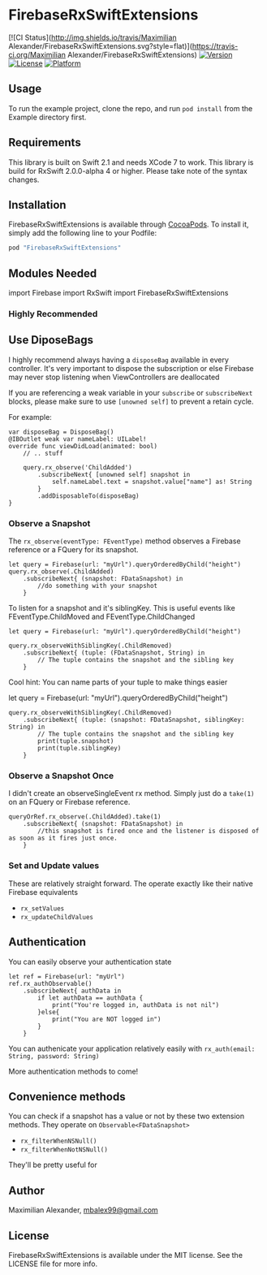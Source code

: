 # FirebaseRxSwiftExtensions

[![CI Status](http://img.shields.io/travis/Maximilian Alexander/FirebaseRxSwiftExtensions.svg?style=flat)](https://travis-ci.org/Maximilian Alexander/FirebaseRxSwiftExtensions)
[![Version](https://img.shields.io/cocoapods/v/FirebaseRxSwiftExtensions.svg?style=flat)](http://cocoapods.org/pods/FirebaseRxSwiftExtensions)
[![License](https://img.shields.io/cocoapods/l/FirebaseRxSwiftExtensions.svg?style=flat)](http://cocoapods.org/pods/FirebaseRxSwiftExtensions)
[![Platform](https://img.shields.io/cocoapods/p/FirebaseRxSwiftExtensions.svg?style=flat)](http://cocoapods.org/pods/FirebaseRxSwiftExtensions)

## Usage

To run the example project, clone the repo, and run `pod install` from the Example directory first.

## Requirements

This library is built on Swift 2.1 and needs XCode 7 to work. 
This library is build for RxSwift 2.0.0-alpha 4 or higher. Please take note of the syntax changes. 

## Installation

FirebaseRxSwiftExtensions is available through [CocoaPods](http://cocoapods.org). To install
it, simply add the following line to your Podfile:

```ruby
pod "FirebaseRxSwiftExtensions"
```

## Modules Needed

import Firebase
import RxSwift
import FirebaseRxSwiftExtensions

### Highly Recommended

## Use DiposeBags
I highly recommend always having a `disposeBag` available in every controller. 
It's very important to dispose the subscription or else Firebase may never stop listening when ViewControllers are deallocated

If you are referencing a weak variable in your `subscribe` or `subscribeNext` blocks, please make sure to use `[unowned self]` to prevent
a retain cycle. 

For example: 
    
    
    var disposeBag = DisposeBag()
    @IBOutlet weak var nameLabel: UILabel!
    override func viewDidLoad(animated: bool) 
        // .. stuff

        query.rx_observe('ChildAdded')
            .subscribeNext{ [unowned self] snapshot in 
                self.nameLabel.text = snapshot.value["name"] as! String
            }
            .addDisposableTo(disposeBag)
    }

### Observe a Snapshot

The `rx_observe(eventType: FEventType)` method observes a Firebase reference or a FQuery for its snapshot.

    let query = Firebase(url: "myUrl").queryOrderedByChild("height")
    query.rx_observe(.ChildAdded)
        .subscribeNext{ (snapshot: FDataSnapshot) in 
            //do something with your snapshot
        }

To listen for a snapshot and it's siblingKey. This is useful events like FEventType.ChildMoved and FEventType.ChildChanged

    let query = Firebase(url: "myUrl").queryOrderedByChild("height")

    query.rx_observeWithSiblingKey(.ChildRemoved)
        .subscribeNext{ (tuple: (FDataSnapshot, String) in 
            // The tuple contains the snapshot and the sibling key 
        }

Cool hint: You can name parts of your tuple to make things easier

let query = Firebase(url: "myUrl").queryOrderedByChild("height")

    query.rx_observeWithSiblingKey(.ChildRemoved)
        .subscribeNext{ (tuple: (snapshot: FDataSnapshot, siblingKey: String) in 
            // The tuple contains the snapshot and the sibling key 
            print(tuple.snapshot)
            print(tuple.siblingKey)
        }


### Observe a Snapshot Once 

I didn't create an observeSingleEvent rx method. Simply just do a `take(1)` on an FQuery or Firebase reference.

    queryOrRef.rx_observe(.ChildAdded).take(1)
        .subscribeNext{ (snapshot: FDataSnapshot) in
            //this snapshot is fired once and the listener is disposed of as soon as it fires just once.
        }

### Set and Update values

These are relatively straight forward. The operate exactly like their native Firebase equivalents

- `rx_setValues`
- `rx_updateChildValues` 

## Authentication 

You can easily observe your authentication state

    let ref = Firebase(url: "myUrl")
    ref.rx_authObservable()
        .subscribeNext{ authData in 
            if let authData == authData {
                print("You're logged in, authData is not nil")
            }else{ 
                print("You are NOT logged in")
            }
        }

You can authenicate your application relatively easily with `rx_auth(email: String, password: String)`

More authentication methods to come! 
    
## Convenience methods

You can check if a snapshot has a value or not by these two extension methods. They operate on `Observable<FDataSnapshot>`

- `rx_filterWhenNSNull()`
- `rx_filterWhenNotNSNull()`

They'll be pretty useful for 

## Author

Maximilian Alexander, mbalex99@gmail.com

## License

FirebaseRxSwiftExtensions is available under the MIT license. See the LICENSE file for more info.
